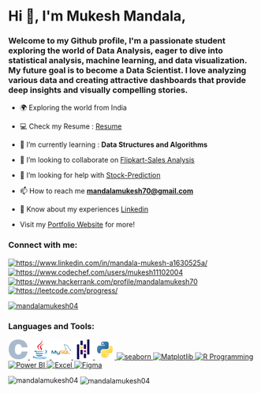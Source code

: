 <h1 align="left">Hi 👋, I'm Mukesh Mandala,</h1>
<h3 align="left">Welcome to my Github profile, I'm a passionate student exploring the world of Data Analysis, eager to dive into statistical analysis, machine learning, and data visualization. My future goal is to become a Data Scientist. I love analyzing various data and creating attractive dashboards that provide deep insights and visually compelling stories.</h3>

- 🌍 Exploring the world from India

- 💻 Check my Resume : [Resume](https://drive.google.com/file/d/14xsxXGzLINXN-l0nGSOuwcFzwg7SCJnK/view?usp=drive_link) 

- 🌱 I’m currently learning : **Data Structures and Algorithms**

- 👯 I’m looking to collaborate on [Flipkart-Sales Analysis](https://github.com/MandalaMukesh04/Flipkart-sales-Analysis)

- 🤝 I’m looking for help with [Stock-Prediction](https://github.com/MandalaMukesh04/Stock-Prediction)

- 📫 How to reach me **mandalamukesh70@gmail.com**

- 📄 Know about my experiences [Linkedin](https://www.linkedin.com/in/mandala-mukesh-a1630525a/)

- Visit my <a href="https://mandalamukesh04.github.io/Portfolio/">Portfolio Website</a> for more!

<h3 align="left">Connect with me:</h3>
<p align="left">
<a href="https://linkedin.com/in/https://www.linkedin.com/in/mandala-mukesh-a1630525a/" target="blank"><img align="center" src="https://raw.githubusercontent.com/rahuldkjain/github-profile-readme-generator/master/src/images/icons/Social/linked-in-alt.svg" alt="https://www.linkedin.com/in/mandala-mukesh-a1630525a/" height="30" width="40" /></a>
<a href="https://www.codechef.com/users/https://www.codechef.com/users/mukesh11102004" target="blank"><img align="center" src="https://cdn.jsdelivr.net/npm/simple-icons@3.1.0/icons/codechef.svg" alt="https://www.codechef.com/users/mukesh11102004" height="30" width="40" /></a>
<a href="https://www.hackerrank.com/https://www.hackerrank.com/profile/mandalamukesh70" target="blank"><img align="center" src="https://raw.githubusercontent.com/rahuldkjain/github-profile-readme-generator/master/src/images/icons/Social/hackerrank.svg" alt="https://www.hackerrank.com/profile/mandalamukesh70" height="30" width="40" /></a>
<a href="https://www.leetcode.com/https://leetcode.com/progress/" target="blank"><img align="center" src="https://raw.githubusercontent.com/rahuldkjain/github-profile-readme-generator/master/src/images/icons/Social/leet-code.svg" alt="https://leetcode.com/progress/" height="30" width="40" /></a>
</p>

<p align="left"> <a href="https://github.com/ryo-ma/github-profile-trophy"><img src="https://github-profile-trophy.vercel.app/?username=mandalamukesh04" alt="mandalamukesh04" /></a> </p>

<h3 align="left">Languages and Tools:</h3>
<p align="left"> <a href="https://www.cprogramming.com/" target="_blank" rel="noreferrer"> <img src="https://raw.githubusercontent.com/devicons/devicon/master/icons/c/c-original.svg" alt="c" width="40" height="40"/> </a> <a href="https://www.java.com" target="_blank" rel="noreferrer"> <img src="https://raw.githubusercontent.com/devicons/devicon/master/icons/java/java-original.svg" alt="java" width="40" height="40"/> </a> <a href="https://www.mysql.com/" target="_blank" rel="noreferrer"> <img src="https://raw.githubusercontent.com/devicons/devicon/master/icons/mysql/mysql-original-wordmark.svg" alt="mysql" width="40" height="40"/> </a> <a href="https://pandas.pydata.org/" target="_blank" rel="noreferrer"> <img src="https://raw.githubusercontent.com/devicons/devicon/2ae2a900d2f041da66e950e4d48052658d850630/icons/pandas/pandas-original.svg" alt="pandas" width="40" height="40"/> </a> <a href="https://www.python.org" target="_blank" rel="noreferrer"> <img src="https://raw.githubusercontent.com/devicons/devicon/master/icons/python/python-original.svg" alt="python" width="40" height="40"/> </a> <a href="https://seaborn.pydata.org/" target="_blank" rel="noreferrer"> <img src="https://seaborn.pydata.org/_images/logo-mark-lightbg.svg" alt="seaborn" width="40" height="40"/> </a> <a href="https://matplotlib.org/" target="_blank" rel="noreferrer"> 
    <img src="https://upload.wikimedia.org/wikipedia/commons/8/84/Matplotlib_icon.svg" alt="Matplotlib" width="40" height="40"/> 
</a> <a href="https://www.r-project.org/" target="_blank" rel="noreferrer"> 
    <img src="https://upload.wikimedia.org/wikipedia/commons/1/1b/R_logo.svg" alt="R Programming" width="40" height="40"/> 
</a> <a href="https://powerbi.microsoft.com/" target="_blank" rel="noreferrer"> 
    <img src="https://upload.wikimedia.org/wikipedia/commons/c/cf/New_Power_BI_Logo.svg" alt="Power BI" width="40" height="40"/> 
<a href="https://www.microsoft.com/en-us/microsoft-365/excel" target="_blank" rel="noreferrer"> 
    <img src="https://img.icons8.com/color/48/000000/microsoft-excel-2019.png" alt="Excel" width="40" height="40"/> 
</a>
<a href="https://www.figma.com/" target="_blank" rel="noreferrer"> 
    <img src="https://upload.wikimedia.org/wikipedia/commons/3/33/Figma-logo.svg" alt="Figma" width="40" height="40"/> 
</a>
</p>

    

<p><img align="left" src="https://github-readme-stats.vercel.app/api/top-langs?username=mandalamukesh04&show_icons=true&locale=en&layout=compact" alt="mandalamukesh04" /></p>

<p>&nbsp;<img align="center" src="https://github-readme-stats.vercel.app/api?username=mandalamukesh04&show_icons=true&locale=en" alt="mandalamukesh04" /></p>
